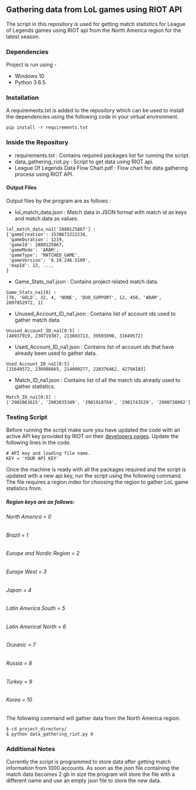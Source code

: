 ## Gathering data from LoL games using RIOT API

The script in this repository is used for getting match statistics for League of Legends games using RIOT api from the North America region for the latest season.

### Dependencies 
Project is run using -
- Windows 10 
- Python 3.6.5.

### Installation
A requirements.txt is added to the repository which can be used to install the dependencies using the following code in your virtual environment.
```
pip install -r requirements.txt
```
### Inside the Repository
 - requirements.txt : Contains required packages list for running the script. 
 - data_gathering_riot.py : Script to get data using RIOT api.
 - League Of Legends Data Flow Chart.pdf : Flow chart for data gathering process using RIOT API.

#### Output Files
Output files by the program are as follows :
- lol_match_data.json : Match data in JSON format with match id as keys and match data as values.
``` 
lol_match_data_na1['2880125867'] : 
{'gameCreation': 1538672222234,
 'gameDuration': 1219,
 'gameId': 2880125867,
 'gameMode': 'ARAM',
 'gameType': 'MATCHED_GAME',
 'gameVersion': '8.19.246.5109',
 'mapId': 12, ...,
}
```
- Game_Stats_na1.json : Contains project related match data.
```
Game_Stats_na1[0] :
[76, 'GOLD', 32, 4, 'NONE', 'DUO_SUPPORT', 12, 450, 'ARAM', 2897852972, 1]
```
- Unused_Account_ID_na1.json : Contains list of account ids used to gather match data.
```
Unused_Account_ID_na1[0:5] :
[40937919, 230719307, 213603713, 39503890, 31649572]
```
- Used_Account_ID_na1.json : Contains list of account ids that have already been used to gather data.
```
Used_Account_ID_na1[0:5] : 
[31649572, 230988665, 214000277, 228376462, 42794183]
```
 - Match_ID_na1.json : Contains list of all the match ids already used to gather statistics. 
```
Match_ID_na1[0:5] : 
['2902063615', '2902035349', '2901918769', '2901743529', '2900738002']
```
### Testing Script
Before running the script make sure you have updated the code with an active API key provided by RIOT on their [developers pages](https://developer.riotgames.com/).
Update the following lines in the code.
```
# API key and loading file name.
KEY = 'YOUR API KEY'
```
Once the machine is ready with all the packages required and the script is updated with a new api key, run the script using the following command. The file requires a region index for choosing the region to gather LoL game statistics from.

##### Region keys are as follows:
###### North America = 0
###### Brazil = 1
###### Europe and Nordic Region = 2
###### Europe West = 3
###### Japan = 4
###### Latin America South = 5
###### Latin Americal North = 6
###### Oceanic = 7
###### Russia = 8
###### Turkey = 9
###### Korea = 10

The following command will gather data from the North America region.
```
$ cd project_directory/
$ python data_gathering_riot.py 0
```

### Additional Notes
Currently the script is programmed to store data after getting match information from 1000 accounts. As soon as the json file containing the match data becomes 2 gb in size the program will store the file with a different name and use an empty json file to store the new data.
